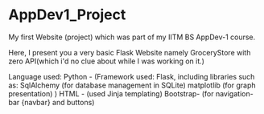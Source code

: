 # AppDev1_Project
My first Website (project) which was part of my IITM BS AppDev-1 course.

Here, I present you a very basic Flask Website namely GroceryStore with zero API(which i'd no clue about while I was working on it.)

Language used:
Python - (Framework used: Flask,
          including libraries such as:
          SqlAlchemy (for database management in SQLite)
          matplotlib (for graph presentation) )
HTML - (used Jinja templating)
Bootstrap- (for navigation-bar {navbar} and buttons)

          
          
